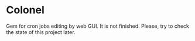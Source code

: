 Colonel
=======

Gem for cron jobs editing by web GUI. It is not finished.
Please, try to check the state of this project later.